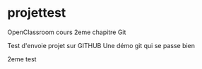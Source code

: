 # projettest
OpenClassroom cours 2eme chapitre Git

Test d'envoie projet sur GITHUB
Une démo git qui se passe bien

2eme test

